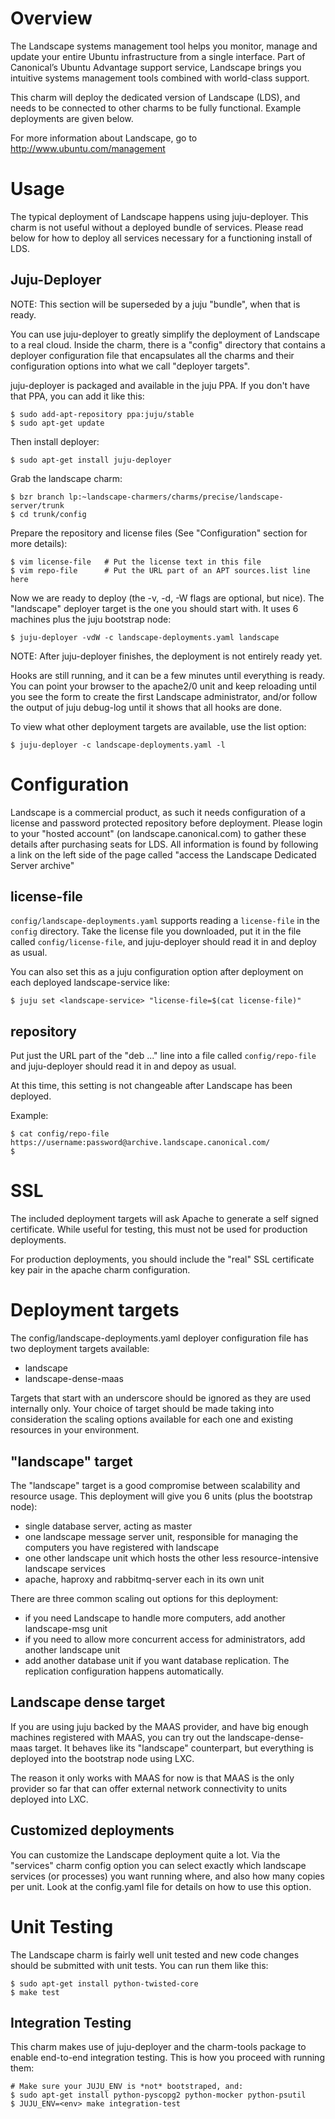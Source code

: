 Overview
========

The Landscape systems management tool helps you monitor, manage and update your
entire Ubuntu infrastructure from a single interface. Part of Canonical’s
Ubuntu Advantage support service, Landscape brings you intuitive systems
management tools combined with world-class support.

This charm will deploy the dedicated version of Landscape (LDS), and needs to be
connected to other charms to be fully functional.  Example deployments are given
below.

For more information about Landscape, go to http://www.ubuntu.com/management


Usage
=====

The typical deployment of Landscape happens using juju-deployer.  This charm is
not useful without a deployed bundle of services.  Please read below for how to
deploy all services necessary for a functioning install of LDS.

Juju-Deployer
-------------

NOTE: This section will be superseded by a juju "bundle", when that is ready.

You can use juju-deployer to greatly simplify the deployment of Landscape to a
real cloud.  Inside the charm, there is a "config" directory that contains a
deployer configuration file that encapsulates all the charms and their
configuration options into what we call "deployer targets".

juju-deployer is packaged and available in the juju PPA. If you don't have that
PPA, you can add it like this:

    $ sudo add-apt-repository ppa:juju/stable
    $ sudo apt-get update

Then install deployer:

    $ sudo apt-get install juju-deployer

Grab the landscape charm:

    $ bzr branch lp:~landscape-charmers/charms/precise/landscape-server/trunk
    $ cd trunk/config

Prepare the repository and license files (See "Configuration" section for more
details):

    $ vim license-file   # Put the license text in this file
    $ vim repo-file      # Put the URL part of an APT sources.list line here

Now we are ready to deploy (the -v, -d, -W flags are optional, but nice). The
"landscape" deployer target is the one you should start with. It uses 6
machines plus the juju bootstrap node:

    $ juju-deployer -vdW -c landscape-deployments.yaml landscape

NOTE: After juju-deployer finishes, the deployment is not entirely ready yet.

Hooks are still running, and it can be a few minutes until everything is ready.
You can point your browser to the apache2/0 unit and keep reloading until you
see the form to create the first Landscape administrator, and/or follow the
output of juju debug-log until it shows that all hooks are done.

To view what other deployment targets are available, use the list option:

    $ juju-deployer -c landscape-deployments.yaml -l


Configuration
=============

Landscape is a commercial product, as such it needs configuration of a license
and password protected repository before deployment.  Please login to your
"hosted account" (on landscape.canonical.com) to gather these details after
purchasing seats for LDS.  All information is found by following a link on the
left side of the page called "access the Landscape Dedicated Server archive"

license-file
------------

`config/landscape-deployments.yaml` supports reading a `license-file` in the
`config` directory.  Take the license file you downloaded, put it in the file
called `config/license-file`, and juju-deployer should read it in and deploy as
usual.

You can also set this as a juju configuration option after deployment
on each deployed landscape-service like:

    $ juju set <landscape-service> "license-file=$(cat license-file)"


repository
----------

Put just the URL part of the "deb ..." line into a file called
`config/repo-file` and juju-deployer should read it in and depoy as usual.

At this time, this setting is not changeable after Landscape has been
deployed.

Example:
    
    $ cat config/repo-file
    https://username:password@archive.landscape.canonical.com/
    $

SSL
===

The included deployment targets will ask Apache to generate a self signed
certificate. While useful for testing, this must not be used for production
deployments.

For production deployments, you should include the "real" SSL certificate key
pair in the apache charm configuration.


Deployment targets
==================

The config/landscape-deployments.yaml deployer configuration file has two
deployment targets available:

  * landscape
  * landscape-dense-maas

Targets that start with an underscore should be ignored as they are used
internally only. Your choice of target should be made taking into consideration
the scaling options available for each one and existing resources in your
environment.

"landscape" target
------------------
The "landscape" target is a good compromise between scalability and resource
usage. This deployment will give you 6 units (plus the bootstrap node):
  * single database server, acting as master
  * one landscape message server unit, responsible for managing the computers
    you have registered with landscape
  * one other landscape unit which hosts the other less resource-intensive
    landscape services
  * apache, haproxy and rabbitmq-server each in its own unit

There are three common scaling out options for this deployment:
 * if you need Landscape to handle more computers, add another landscape-msg
   unit
 * if you need to allow more concurrent access for administrators, add another
   landscape unit
 * add another database unit if you want database replication. The replication
   configuration happens automatically.

Landscape dense target
----------------------
If you are using juju backed by the MAAS provider, and have big enough machines
registered with MAAS, you can try out the landscape-dense-maas target.  It
behaves like its "landscape" counterpart, but everything is deployed into the
bootstrap node using LXC.

The reason it only works with MAAS for now is that MAAS is the only provider so
far that can offer external network connectivity to units deployed into LXC.

Customized deployments
-----------------------
You can customize the Landscape deployment quite a lot. Via the "services"
charm config option you can select exactly which landscape services (or
processes) you want running where, and also how many copies per unit. Look at
the config.yaml file for details on how to use this option.


Unit Testing
============

The Landscape charm is fairly well unit tested and new code changes
should be submitted with unit tests.  You can run them like this:

    $ sudo apt-get install python-twisted-core
    $ make test

Integration Testing
-------------------


This charm makes use of juju-deployer and the charm-tools package to enable
end-to-end integration testing.  This is how you proceed with running
them:

    # Make sure your JUJU_ENV is *not* bootstraped, and:
    $ sudo apt-get install python-pyscopg2 python-mocker python-psutil
    $ JUJU_ENV=<env> make integration-test
